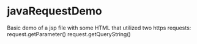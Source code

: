 # javaRequestDemo

Basic demo of a jsp file with some HTML that utilized two https requests: 
request.getParameter()
request.getQueryString()

